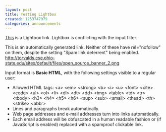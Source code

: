 ```yaml
---
layout: post
title: Testing Lightbox
created: 1253747979
categories: announcements
---
```

<a href="http://torvalds.cse.ohio-state.edu/sites/default/files/open_source_banner_2.png" rel="lightvideo">This</a> is a Lightbox link. Lightbox is conflicting with the input filter.

This is an automatically generated link. Neither of these have rel="nofollow" on them, despite the setting "Spam link deterrent" being enabled. http://torvalds.cse.ohio-state.edu/sites/default/files/open_source_banner_2.png

Input format is <strong>Basic HTML</strong>, with the following settings visible to a regular user:
<ul><li>Allowed HTML tags: &lt;a&gt; &lt;em&gt; &lt;strong&gt; &lt;b&gt; &lt;i&gt; &lt;u&gt; &lt;font&gt; &lt;cite&gt; &lt;code&gt; &lt;ul&gt; &lt;ol&gt; &lt;li&gt; &lt;dl&gt; &lt;dt&gt; &lt;dd&gt; &lt;img&gt; &lt;table&gt; &lt;td&gt; &lt;tr&gt; &lt;tbody&gt; &lt;h3&gt; &lt;h4&gt; &lt;h5&gt; &lt;h6&gt; &lt;sup&gt; &lt;sub&gt; &lt;small&gt; &lt;thead&gt; &lt;th&gt; &lt;strike&gt; &lt;abbr&gt;</li>
<li>Lines and paragraphs break automatically.</li>
<li>Web page addresses and e-mail addresses turn into links automatically.</li>
<li>Each email address will be obfuscated in a human readable fashion or (if JavaScript is enabled) replaced with a spamproof clickable link.</li></ul>
